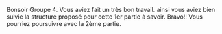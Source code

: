 Bonsoir Groupe 4. Vous aviez fait un très bon travail. ainsi vous aviez bien suivie la structure proposé pour cette 1er partie à savoir. Bravo!! Vous pourriez poursuivre avec la 2ème partie.
